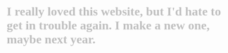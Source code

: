 <head>

  
  <style>
    @font-face {
  font-family: 'Font';
  src: url('Font.ttf') format('truetype');
}
    h1 {
  font-family: 'Font';
   color: #c0c0c0;
}
    </style>
  <title>Fun while iit lasted.</title>
  </body>
  <h1>I really loved this website, but I'd hate to get in trouble again. I make a new one, maybe next year.
</head>
 

